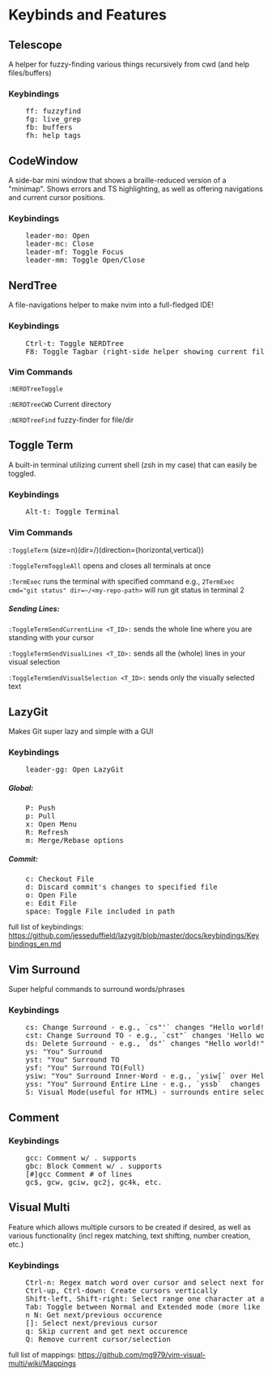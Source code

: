 # Keybinds and Features


## Telescope
A helper for fuzzy-finding various things recursively 
from cwd (and help files/buffers)

### Keybindings
<pre>
    <kbd>ff</kbd>: fuzzyfind
    <kbd>fg</kbd>: live_grep
    <kbd>fb</kbd>: buffers
    <kbd>fh</kbd>: help_tags
</pre>

## CodeWindow
A side-bar mini window that shows a braille-reduced version
of a "minimap". Shows errors and TS highlighting, as well
as offering navigations and current cursor positions.

### Keybindings

<pre>
    <kbd>leader-mo</kbd>: Open
    <kbd>leader-mc</kbd>: Close
    <kbd>leader-mf</kbd>: Toggle Focus
    <kbd>leader-mm</kbd>: Toggle Open/Close
</pre>


## NerdTree
A file-navigations helper to make nvim into a full-fledged IDE!

### Keybindings
<pre>
    <kbd>Ctrl-t</kbd>: Toggle NERDTree
    <kbd>F8</kbd>: Toggle Tagbar (right-side helper showing current file debug info)
</pre>

### Vim Commands
`:NERDTreeToggle`
  
`:NERDTreeCWD` Current directory
  
`:NERDTreeFind` fuzzy-finder for file/dir


## Toggle Term
A built-in terminal utilizing current shell (zsh in my case)
that can easily be toggled. 

### Keybindings
<pre>
    <kbd>Alt-t</kbd>: Toggle Terminal
</pre>

### Vim Commands
`:ToggleTerm` (size=n)(dir=/)(direction={horizontal,vertical})
  
`:ToggleTermToggleAll` opens and closes all terminals at once
  
`:TermExec` runs the terminal with specified command e.g., `2TermExec cmd="git status" dir=~/<my-repo-path>` will run git status in terminal 2
  
##### Sending Lines:
`:ToggleTermSendCurrentLine <T_ID>:` sends the whole line where you are standing with your cursor

`:ToggleTermSendVisualLines <T_ID>:` sends all the (whole) lines in your visual selection
    
`:ToggleTermSendVisualSelection <T_ID>:` sends only the visually selected text

## LazyGit
Makes Git super lazy and simple with a GUI
### Keybindings
<pre>
    <kbd>leader-gg</kbd>: Open LazyGit
</pre>
##### Global:
<pre>
    <kbd>P</kbd>: Push
    <kbd>p</kbd>: Pull
    <kbd>x</kbd>: Open Menu
    <kbd>R</kbd>: Refresh
    <kbd>m</kbd>: Merge/Rebase options
</pre>

##### Commit:
<pre>
    <kbd>c</kbd>: Checkout File
    <kbd>d</kbd>: Discard commit's changes to specified file
    <kbd>o</kbd>: Open File
    <kbd>e</kbd>: Edit File
    <kbd>space</kbd>: Toggle File included in path
</pre>

full list of keybindings: https://github.com/jesseduffield/lazygit/blob/master/docs/keybindings/Keybindings_en.md

## Vim Surround
Super helpful commands to surround words/phrases

### Keybindings
<pre>
    <kbd>cs</kbd>: Change Surround - e.g., `cs"'` changes "Hello world!" to 'Hello world!'
    <kbd>cst</kbd>: Change Surround TO - e.g., `cst"` changes 'Hello world!' to "Hello world!"
    <kbd>ds</kbd>: Delete Surround - e.g., `ds"` changes "Hello world!" to Hello world!
    <kbd>ys</kbd>: "You" Surround
    <kbd>yst</kbd>: "You" Surround TO
    <kbd>ysf</kbd>: "You" Surround TO(Full)
    <kbd>ysiw</kbd>: "You" Surround Inner-Word - e.g., `ysiw[` over Hello changes Hello world! to [Hello] world!
    <kbd>yss</kbd>: "You" Surround Entire Line - e.g., `yssb`  changes Hello world! to (Hello world!)
    <kbd>S</kbd>: Visual Mode(useful for HTML) - surrounds entire selection with <> tags and closes appropriately
</pre>

  
## Comment

### Keybindings
<pre>
    <kbd>gcc</kbd>: Comment w/ . supports
    <kbd>gbc</kbd>: Block Comment w/ . supports
    <kbd>[#]gcc</kbd> Comment # of lines
    <kbd>gc$, gcw, gciw, gc2j, gc4k, etc.</kbd>
</pre>


## Visual Multi
  
Feature which allows multiple cursors to be created if desired,
as well as various functionality (incl regex matching, text shifting,
number creation, etc.)

### Keybindings

<pre>
    <kbd>Ctrl-n</kbd>: Regex match word over cursor and select next for Visual-Multi mode
    <kbd>Ctrl-up, Ctrl-down</kbd>: Create cursors vertically
    <kbd>Shift-left, Shift-right</kbd>: Select range one character at a time
    <kbd>Tab</kbd>: Toggle between Normal and Extended mode (more like visual)
    <kbd>n N</kbd>: Get next/previous occurence
    <kbd>[]</kbd>: Select next/previous cursor
    <kbd>q</kbd>: Skip current and get next occurence
    <kbd>Q</kbd>: Remove current cursor/selection
</pre>

full list of mappings: https://github.com/mg979/vim-visual-multi/wiki/Mappings

